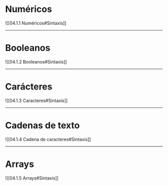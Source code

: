 # Numéricos
![[04.1.1 Numéricos#Sintaxis]]


---
# Booleanos
![[04.1.2 Booleanos#Sintaxis]]

---
# Carácteres
![[04.1.3 Caracteres#Sintaxis]]

---
# Cadenas de texto

![[04.1.4 Cadena de caracteres#Sintaxis]]

---
# Arrays

![[04.1.5 Arrays#Sintaxis]]